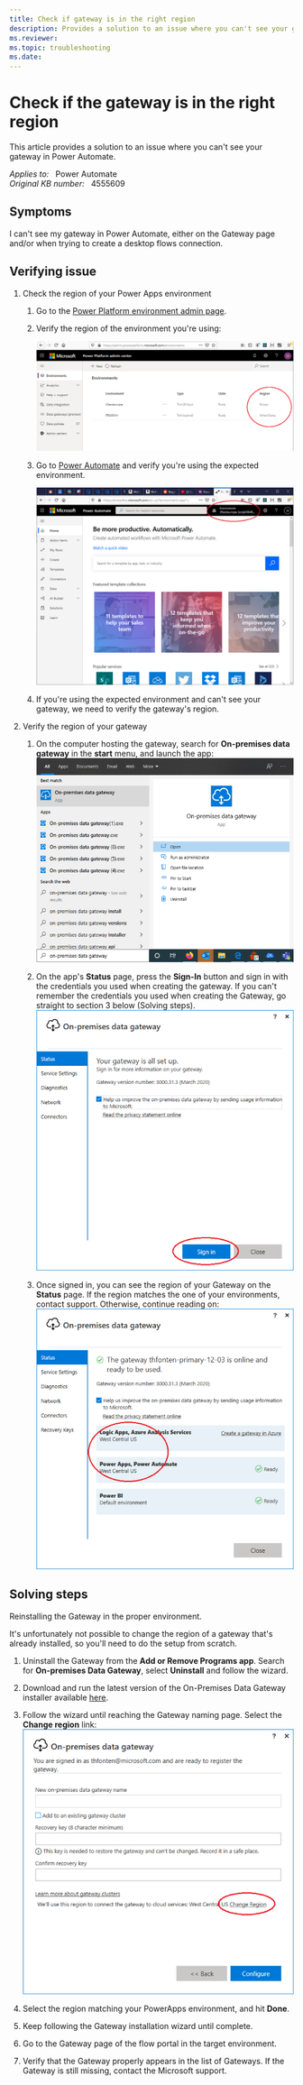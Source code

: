 ```yaml
---
title: Check if gateway is in the right region
description: Provides a solution to an issue where you can't see your gateway in Power Automate.
ms.reviewer: 
ms.topic: troubleshooting
ms.date: 
---
```

# Check if the gateway is in the right region

This article provides a solution to an issue where you can't see your gateway in Power Automate.

_Applies to:_ &nbsp; Power Automate  
_Original KB number:_ &nbsp; 4555609

## Symptoms

I can't see my gateway in Power Automate, either on the Gateway page and/or when trying to create a desktop flows connection.

## Verifying issue

1. Check the region of your Power Apps environment
    1. Go to the [Power Platform environment admin page](https://admin.powerplatform.microsoft.com/environments).
    1. Verify the region of the environment you're using:

        ![Check region of Power Platform environment](./media/check-if-gateway-is-the-right-region/verify-region-environment.png)

    1. Go to [Power Automate](https://flow.microsoft.com/) and verify you're using the expected environment.

        ![Check environment used in flow](./media/check-if-gateway-is-the-right-region/verify-environment-is-expected.png)

    1. If you're using the expected environment and can't see your gateway, we need to verify the gateway's region.

2. Verify the region of your gateway
    1. On the computer hosting the gateway, search for **On-premises data gateway** in the **start** menu, and launch the app:
        ![Look for the gateway app](./media/check-if-gateway-is-the-right-region/search-launch-app.png)

    1. On the app's **Status** page, press the **Sign-In** button and sign in with the credentials you used when creating the gateway. If you can't remember the credentials you used when creating the Gateway, go straight to section 3 below (Solving steps).
        ![Sign-in to the gateway to see the status](./media/check-if-gateway-is-the-right-region/sign-in-the-gateway.png)

    1. Once signed in, you can see the region of your Gateway on the **Status** page. If the region matches the one of your environments, contact support. Otherwise, continue reading on:
        ![Check the gateway's region](./media/check-if-gateway-is-the-right-region/verify-the-region.png)

## Solving steps

Reinstalling the Gateway in the proper environment.

It's unfortunately not possible to change the region of a gateway that's already installed, so you'll need to do the setup from scratch.

1. Uninstall the Gateway from the **Add or Remove Programs app**. Search for **On-premises Data Gateway**, select **Uninstall** and follow the wizard.
1. Download and run the latest version of the On-Premises Data Gateway installer available [here](https://powerapps.microsoft.com/downloads/).
1. Follow the wizard until reaching the Gateway naming page. Select the **Change region** link:
    ![Change the gateway region](./media/check-if-gateway-is-the-right-region/select-change-region-link.png)

1. Select the region matching your PowerApps environment, and hit **Done**.
1. Keep following the Gateway installation wizard until complete.
1. Go to the Gateway page of the flow portal in the target environment.
1. Verify that the Gateway properly appears in the list of Gateways. If the Gateway is still missing, contact the Microsoft support.
